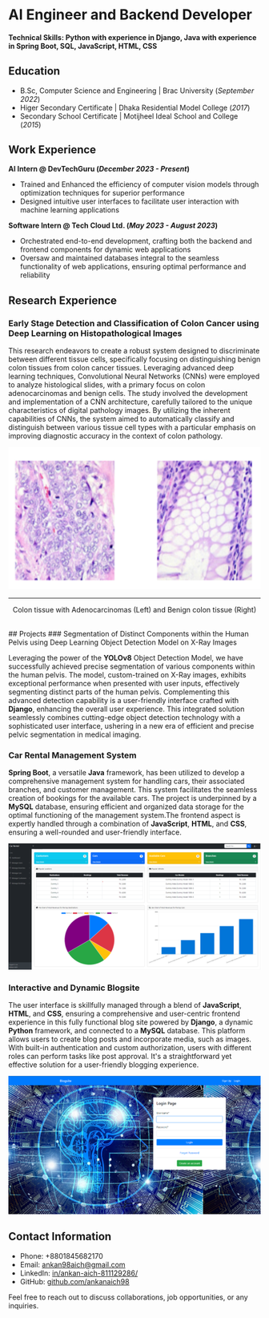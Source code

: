 # AI Engineer and Backend Developer

#### Technical Skills: Python with experience in Django, Java with experience in Spring Boot, SQL, JavaScript, HTML, CSS

## Education 			        		
- B.Sc, Computer Science and Engineering | Brac University (_September 2022_)
- Higer Secondary Certificate            | Dhaka Residential Model College (_2017_)								       		
- Secondary School Certificate	         | Motijheel Ideal School and College (_2015_)	

## Work Experience
**AI Intern @ DevTechGuru (_December 2023 - Present_)**
- Trained and Enhanced the efficiency of computer vision models through optimization techniques for superior performance
- Designed intuitive user interfaces to facilitate user interaction with machine learning applications

**Software Intern @ Tech Cloud Ltd. (_May 2023 - August 2023_)**
- Orchestrated end-to-end development, crafting both the backend and frontend components for dynamic web applications
- Oversaw and maintained databases integral to the seamless functionality of web applications, ensuring optimal performance and reliability 

## Research Experience
### Early Stage Detection and Classification of Colon Cancer using Deep Learning on Histopathological Images

This research endeavors to create a robust system designed to discriminate between different tissue cells, specifically focusing on distinguishing benign colon tissues from colon cancer tissues. Leveraging advanced deep learning techniques, Convolutional Neural Networks (CNNs) were employed to analyze histological slides, with a primary focus on colon adenocarcinomas and benign cells. The study involved the development and implementation of a CNN architecture, carefully tailored to the unique characteristics of digital pathology images. By utilizing the inherent capabilities of CNNs, the system aimed to automatically classify and distinguish between various tissue cell types with a particular emphasis on improving diagnostic accuracy in the context of colon pathology.

![Colon Cancer](/Assets/colonimagesm.png)

---
<center>

Colon tissue with Adenocarcinomas (Left) and Benign colon tissue (Right)

</center>

<br/>
## Projects
### Segmentation of Distinct Components within the Human Pelvis using Deep Learning Object Detection Model on X-Ray Images

Leveraging the power of the **YOLOv8** Object Detection Model, we have successfully achieved precise segmentation of various components within the human pelvis. The model, custom-trained on X-Ray images, exhibits exceptional performance when presented with user inputs, effectively segmenting distinct parts of the human pelvis. Complementing this advanced detection capability is a user-friendly interface crafted with **Django**, enhancing the overall user experience. This integrated solution seamlessly combines cutting-edge object detection technology with a sophisticated user interface, ushering in a new era of efficient and precise pelvic segmentation in medical imaging. 

### Car Rental Management System 

**Spring Boot**, a versatile **Java** framework, has been utilized to develop a comprehensive management system for handling cars, their associated branches, and customer management. This system facilitates the seamless creation of bookings for the available cars. The project is underpinned by a **MySQL** database, ensuring efficient and organized data storage for the optimal functioning of the management system.The frontend aspect is expertly handled through a combination of **JavaScript**, **HTML**, and **CSS**, ensuring a well-rounded and user-friendly interface.

![Car Rental](/Assets/carrental.png)

### Interactive and Dynamic Blogsite

The user interface is skillfully managed through a blend of **JavaScript**, **HTML**, and **CSS**, ensuring a comprehensive and user-centric frontend experience in this fully functional blog site powered by **Django**, a dynamic **Python** framework, and connected to a **MySQL** database. This platform allows users to create blog posts and incorporate media, such as images. With built-in authentication and custom authorization, users with different roles can perform tasks like post approval. It's a straightforward yet effective solution for a user-friendly blogging experience.

![Blogsite](/Assets/blogsite.png)

## Contact Information

- Phone: +8801845682170
- Email: ankan98aich@gmail.com
- LinkedIn: [in/ankan-aich-811129286/](https://www.linkedin.com/in/ankan-aich-811129286/)
- GitHub: [github.com/ankanaich98](https://github.com/ankanaich98)


Feel free to reach out to discuss collaborations, job opportunities, or any inquiries.
